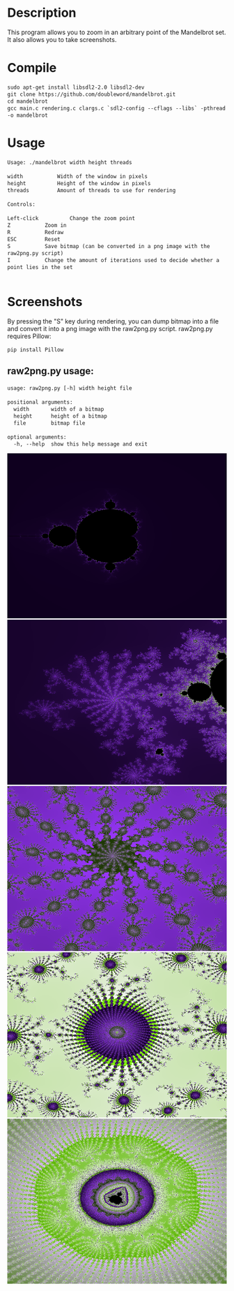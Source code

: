 # Description
This program allows you to zoom in an arbitrary point of the Mandelbrot set. It also allows you to take screenshots.
# Compile
```shell
sudo apt-get install libsdl2-2.0 libsdl2-dev
git clone https://github.com/doubleword/mandelbrot.git
cd mandelbrot
gcc main.c rendering.c clargs.c `sdl2-config --cflags --libs` -pthread -o mandelbrot
```
# Usage
```
Usage: ./mandelbrot width height threads

width			Width of the window in pixels
height			Height of the window in pixels
threads			Amount of threads to use for rendering

Controls:

Left-click	        Change the zoom point
Z			Zoom in
R			Redraw
ESC			Reset
S			Save bitmap (can be converted in a png image with the raw2png.py script)
I			Change the amount of iterations used to decide whether a point lies in the set


```
# Screenshots
By pressing the "S" key during rendering, you can dump bitmap into a file and convert it into a png image with the raw2png.py script.
raw2png.py requires Pillow:
```shell
pip install Pillow
```
## raw2png.py usage:
```
usage: raw2png.py [-h] width height file

positional arguments:
  width       width of a bitmap
  height      height of a bitmap
  file        bitmap file

optional arguments:
  -h, --help  show this help message and exit

```

![Mandelbrot](./screenshots/1.png)
![Mandelbrot](./screenshots/2.png)
![Mandelbrot](./screenshots/3.png)
![Mandelbrot](./screenshots/4.png)
![Mandelbrot](./screenshots/5.png)

